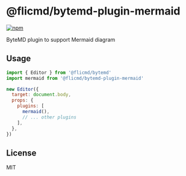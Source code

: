 # @flicmd/bytemd-plugin-mermaid

[![npm](https://img.shields.io/npm/v/@flicmd/bytemd-plugin-mermaid.svg)](https://npm.im/@flicmd/bytemd-plugin-mermaid)

ByteMD plugin to support Mermaid diagram

## Usage

```js
import { Editor } from '@flicmd/bytemd'
import mermaid from '@flicmd/bytemd-plugin-mermaid'

new Editor({
  target: document.body,
  props: {
    plugins: [
      mermaid(),
      // ... other plugins
    ],
  },
})
```

## License

MIT
